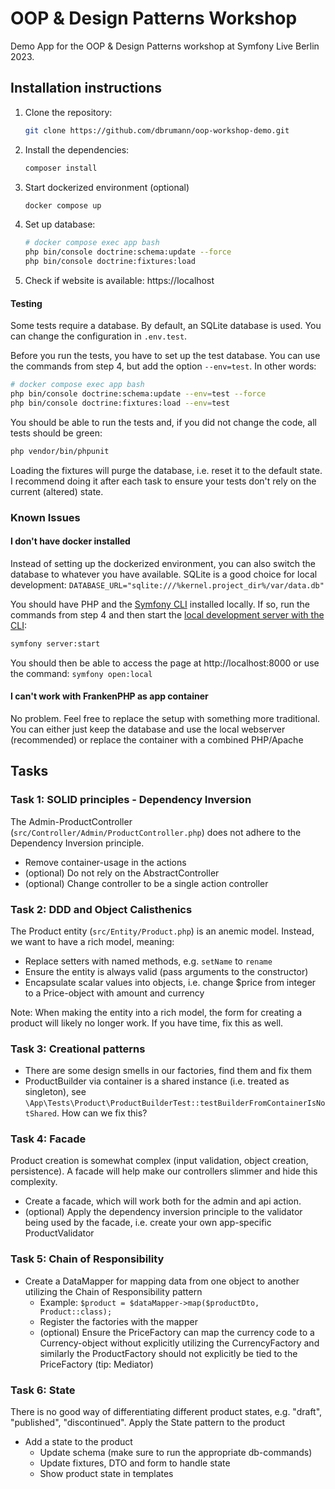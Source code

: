 # OOP & Design Patterns Workshop

Demo App for the OOP & Design Patterns workshop at
Symfony Live Berlin 2023.

## Installation instructions

1. Clone the repository:
    ```bash
    git clone https://github.com/dbrumann/oop-workshop-demo.git
    ```
2. Install the dependencies:
    ```bash
    composer install
    ```
3. Start dockerized environment (optional)
    ```bash
    docker compose up
    ```
4. Set up database:
    ```bash
    # docker compose exec app bash
    php bin/console doctrine:schema:update --force
    php bin/console doctrine:fixtures:load
    ```
5. Check if website is available: https://localhost

#### Testing

Some tests require a database. By default, an SQLite database is used. You can change the configuration in `.env.test`.

Before you run the tests, you have to set up the test database. You can use the commands from step 4, but add the option
`--env=test`. In other words:

```bash
# docker compose exec app bash
php bin/console doctrine:schema:update --env=test --force
php bin/console doctrine:fixtures:load --env=test
```

You should be able to run the tests and, if you did not change the code, all tests should be green:

```bash
php vendor/bin/phpunit
```

Loading the fixtures will purge the database, i.e. reset it to the default state. I recommend doing it after each task
to ensure your tests don't rely on the current (altered) state.

### Known Issues

#### I don't have docker installed

Instead of setting up the dockerized environment, you can also switch the database to whatever you have available.
SQLite is a good choice for local development: `DATABASE_URL="sqlite:///%kernel.project_dir%/var/data.db"`

You should have PHP and the [Symfony CLI](https://symfony.com/download) installed locally. If so, run the commands
from step 4 and then start the [local development server with the CLI](https://symfony.com/doc/current/setup/symfony_server.html):

```bash
symfony server:start
```

You should then be able to access the page at http://localhost:8000 or use the command: `symfony open:local`

#### I can't work with FrankenPHP as app container

No problem. Feel free to replace the setup with something more traditional. You can either just keep the database
and use the local webserver (recommended) or replace the container with a combined PHP/Apache

## Tasks

### Task 1: SOLID principles - Dependency Inversion

The Admin-ProductController (`src/Controller/Admin/ProductController.php`) does not adhere to the Dependency Inversion
principle.

- Remove container-usage in the actions
- (optional) Do not rely on the AbstractController
- (optional) Change controller to be a single action controller

### Task 2: DDD and Object Calisthenics

The Product entity (`src/Entity/Product.php`) is an anemic model. Instead, we want to have a rich model, meaning:

 - Replace setters with named methods, e.g. `setName` to `rename`
 - Ensure the entity is always valid (pass arguments to the constructor)
 - Encapsulate scalar values into objects, i.e. change $price from integer to a Price-object with amount and currency

Note: When making the entity into a rich model, the form for creating a product will likely no longer work.
If you have time, fix this as well.

### Task 3: Creational patterns

- There are some design smells in our factories, find them and fix them
- ProductBuilder via container is a shared instance (i.e. treated as singleton),
  see `\App\Tests\Product\ProductBuilderTest::testBuilderFromContainerIsNotShared`. How can we fix this?

### Task 4: Facade

Product creation is somewhat complex (input validation, object creation, persistence). A facade will help make our
controllers slimmer and hide this complexity.

- Create a facade, which will work both for the admin and api action.
- (optional) Apply the dependency inversion principle to the validator being used by the facade, i.e. create your own
  app-specific ProductValidator

### Task 5: Chain of Responsibility

- Create a DataMapper for mapping data from one object to another utilizing the Chain of Responsibility pattern
    - Example: `$product = $dataMapper->map($productDto, Product::class);`
    - Register the factories with the mapper
    - (optional) Ensure the PriceFactory can map the currency code to a Currency-object without explicitly utilizing
      the CurrencyFactory and similarly the ProductFactory should not explicitly be tied to the PriceFactory (tip: Mediator)

### Task 6: State

There is no good way of differentiating different product states, e.g. "draft", "published", "discontinued". Apply the
State pattern to the product

- Add a state to the product
  - Update schema (make sure to run the appropriate db-commands)
  - Update fixtures, DTO and form to handle state
  - Show product state in templates
